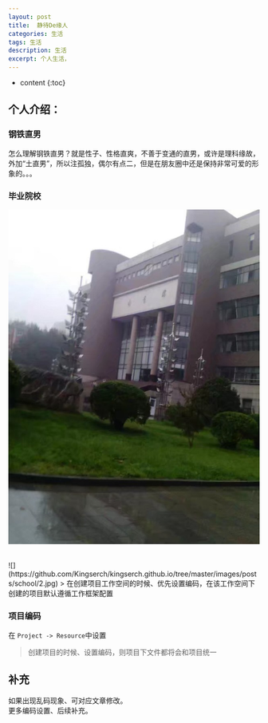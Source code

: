 ```yaml
---
layout: post
title:  静待De缘人
categories: 生活
tags: 生活
description: 生活
excerpt: 个人生活，
---
```


* content
{:toc}
## 个人介绍：
### 钢铁直男
  怎么理解钢铁直男？就是性子、性格直爽，不善于变通的直男，或许是理科缘故，外加“土直男”，所以注孤独，偶尔有点二，但是在朋友圈中还是保持非常可爱的形象的。。。

### 毕业院校
  
  

![](/images/posts/school/1.jpg)


<br />
![](https://github.com/Kingserch/kingserch.github.io/tree/master/images/posts/school/2.jpg)
> 在创建项目工作空间的时候、优先设置编码，在该工作空间下创建的项目默认遵循工作框架配置

### 项目编码
在 `Project -> Resource`中设置
> 创建项目的时候、设置编码，则项目下文件都将会和项目统一


## 补充
如果出现乱码现象、可对应文章修改。  
更多编码设置、后续补充。